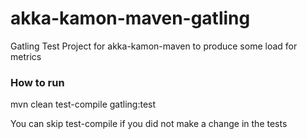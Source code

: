 # akka-kamon-maven-gatling
Gatling Test Project for akka-kamon-maven to produce some load for metrics

### How to run

mvn clean test-compile gatling:test 

You can skip test-compile if you did not make a change in the tests
